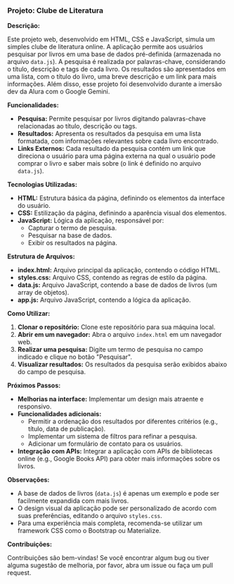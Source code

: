 ### **Projeto: Clube de Literatura**

**Descrição:**

Este projeto web, desenvolvido em HTML, CSS e JavaScript, simula um simples clube de literatura online. A aplicação permite aos usuários pesquisar por livros em uma base de dados pré-definida (armazenada no arquivo `data.js`). A pesquisa é realizada por palavras-chave, considerando o título, descrição e tags de cada livro. Os resultados são apresentados em uma lista, com o título do livro, uma breve descrição e um link para mais informações. Além disso, esse projeto foi desenvolvido durante a imersão dev da Alura com o Google Gemini.

**Funcionalidades:**

* **Pesquisa:** Permite pesquisar por livros digitando palavras-chave relacionadas ao título, descrição ou tags.
* **Resultados:** Apresenta os resultados da pesquisa em uma lista formatada, com informações relevantes sobre cada livro encontrado.
* **Links Externos:** Cada resultado da pesquisa contém um link que direciona o usuário para uma página externa na qual o usuário pode comprar o livro e saber mais sobre (o link é definido no arquivo `data.js`).

**Tecnologias Utilizadas:**

* **HTML:** Estrutura básica da página, definindo os elementos da interface do usuário.
* **CSS:** Estilização da página, definindo a aparência visual dos elementos.
* **JavaScript:** Lógica da aplicação, responsável por:
    * Capturar o termo de pesquisa.
    * Pesquisar na base de dados.
    * Exibir os resultados na página.

**Estrutura de Arquivos:**

* **index.html:** Arquivo principal da aplicação, contendo o código HTML.
* **styles.css:** Arquivo CSS, contendo as regras de estilo da página.
* **data.js:** Arquivo JavaScript, contendo a base de dados de livros (um array de objetos).
* **app.js:** Arquivo JavaScript, contendo a lógica da aplicação.

**Como Utilizar:**

1. **Clonar o repositório:** Clone este repositório para sua máquina local.
2. **Abrir em um navegador:** Abra o arquivo `index.html` em um navegador web.
3. **Realizar uma pesquisa:** Digite um termo de pesquisa no campo indicado e clique no botão "Pesquisar".
4. **Visualizar resultados:** Os resultados da pesquisa serão exibidos abaixo do campo de pesquisa.

**Próximos Passos:**

* **Melhorias na interface:** Implementar um design mais atraente e responsivo.
* **Funcionalidades adicionais:**
    * Permitir a ordenação dos resultados por diferentes critérios (e.g., título, data de publicação).
    * Implementar um sistema de filtros para refinar a pesquisa.
    * Adicionar um formulário de contato para os usuários.
* **Integração com APIs:** Integrar a aplicação com APIs de bibliotecas online (e.g., Google Books API) para obter mais informações sobre os livros.

**Observações:**

* A base de dados de livros (`data.js`) é apenas um exemplo e pode ser facilmente expandida com mais livros.
* O design visual da aplicação pode ser personalizado de acordo com suas preferências, editando o arquivo `styles.css`.
* Para uma experiência mais completa, recomenda-se utilizar um framework CSS como o Bootstrap ou Materialize.

**Contribuições:**

Contribuições são bem-vindas! Se você encontrar algum bug ou tiver alguma sugestão de melhoria, por favor, abra um issue ou faça um pull request.
